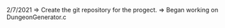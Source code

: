 2/7/2021 
    => Create the git repository for the progect.
    => Began working on DungeonGenerator.c